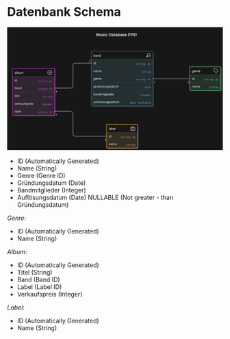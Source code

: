 # Datenbank Schema

![Music Database ERD](./assets/img/Music%20Database%20ERD.png)

- ID (Automatically Generated)
- Name (String)
- Genre (Genre ID)
- Gründungsdatum (Date)
- Bandmitglieder (Integer)
- Auflösungsdatum (Date) NULLABLE (Not greater - than Gründungsdatum)

_Genre_:

- ID (Automatically Generated)
- Name (String)

_Album_:

- ID (Automatically Generated)
- Titel (String)
- Band (Band ID)
- Label (Label ID)
- Verkaufspreis (Integer)

_Label_:

- ID (Automatically Generated)
- Name (String)
